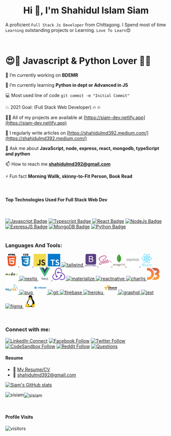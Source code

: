 <h1 align="center">Hi 👋, I'm Shahidul Islam Siam</h1>

A  proficient `Full Stack Js Developer` from Chittagong. I Spend most of time `Learning` outstanding projects or Learning. `Love To Learn`😍

<br>

# 😍🖤 Javascript & Python Lover 💛💖
🔭 I’m currently working on **BDEMR**

🌱 I’m currently learning **Python in dept or Advanced in JS**

 :computer: Most used line of code `git commit -m "Initial Commit"`
 
 :boom: 2021 Goal: (Full Stack Web Developer) :fire: :fire:

👨‍💻 All of my projects are available at [https://siam-dev.netlify.app](https://siam-dev.netlify.app)

📝 I regularly write articles on [https://shahidulmd392.medium.com/](https://shahidulmd392.medium.com/)

💬 Ask me about **JavaScript, node, express, react, mongodb, typeScript and python**

📫 How to reach me **shahidulmd392@gmail.com**

⚡ Fun fact **Morning Wallk, skinny-to-Fit Person, Book Read**

<br>


#### Top Technologies Used For Full Stack Web Dev
<br>

[![Javascript Badge](https://img.shields.io/badge/-Javascript-F0DB4F?style=for-the-badge&labelColor=black&logo=javascript&logoColor=F0DB4F)](#) [![Typescript Badge](https://img.shields.io/badge/-Typescript-007acc?style=for-the-badge&labelColor=black&logo=typescript&logoColor=007acc)](#) [![React Badge](https://img.shields.io/badge/-react-61DBFB?style=for-the-badge&labelColor=black&logo=react&logoColor=#61DBFB)](#)  [![NodeJs Badge](https://img.shields.io/badge/-nodeJs-438B40?style=for-the-badge&labelColor=black&logo=node.js&logoColor=#74AD63)](#) [![ExpressJS Badge](https://img.shields.io/badge/-Expressjs-FFFFFF?style=for-the-badge&labelColor=black&logo=Express.js&logoColor=#F9F9F9)](#) [![MongoDB Badge](https://img.shields.io/badge/-MongoDB-4DB33D?style=for-the-badge&labelColor=black&logo=MongoDB&logoColor=#4DB33D)](#) [![Python Badge](https://img.shields.io/badge/-Python-3776ab?style=for-the-badge&labelColor=black&logo=python&logoColor=#3776ab)](#)  
<br />

### Languages And Tools:
<p align="left"> 
<a href="https://www.w3.org/html/" target="_blank"> <img src="https://raw.githubusercontent.com/devicons/devicon/master/icons/html5/html5-original-wordmark.svg" alt="html5" width="40" height="40"/> </a>   <a href="https://www.w3schools.com/css/" target="_blank"> <img src="https://raw.githubusercontent.com/devicons/devicon/master/icons/css3/css3-original-wordmark.svg" alt="css3" width="40" height="40"/> </a>  <a href="https://developer.mozilla.org/en-US/docs/Web/JavaScript" target="_blank"> <img src="https://raw.githubusercontent.com/devicons/devicon/master/icons/javascript/javascript-original.svg" alt="javascript" width="40" height="40"/> </a>  <a href="https://www.typescriptlang.org/" target="_blank"> <img src="https://raw.githubusercontent.com/devicons/devicon/master/icons/typescript/typescript-original.svg" alt="typescript" width="40" height="40"/> </a> <a href="https://tailwindcss.com/" target="_blank"> <img src="https://www.vectorlogo.zone/logos/tailwindcss/tailwindcss-icon.svg" alt="tailwind" width="40" height="40"/> </a>  <a href="https://getbootstrap.com" target="_blank"> <img src="https://raw.githubusercontent.com/devicons/devicon/master/icons/bootstrap/bootstrap-plain-wordmark.svg" alt="bootstrap" width="40" height="40"/> </a>  <a href="https://sass-lang.com" target="_blank"> <img src="https://raw.githubusercontent.com/devicons/devicon/master/icons/sass/sass-original.svg" alt="sass" width="40" height="40"/> </a> <a href="https://www.mongodb.com/" target="_blank"> <img src="https://raw.githubusercontent.com/devicons/devicon/master/icons/mongodb/mongodb-original-wordmark.svg" alt="mongodb" width="40" height="40"/> </a>   <a href="https://expressjs.com" target="_blank"> <img src="https://raw.githubusercontent.com/devicons/devicon/master/icons/express/express-original-wordmark.svg" alt="express" width="40" height="40"/> </a> <a href="https://reactjs.org/" target="_blank"> <img src="https://raw.githubusercontent.com/devicons/devicon/master/icons/react/react-original-wordmark.svg" alt="react" width="40" height="40"/> </a>   <a href="https://nodejs.org" target="_blank"> <img src="https://raw.githubusercontent.com/devicons/devicon/master/icons/nodejs/nodejs-original-wordmark.svg" alt="nodejs" width="40" height="40"/> </a>  <a href="https://nextjs.org/" target="_blank"> <img src="https://cdn.worldvectorlogo.com/logos/nextjs-3.svg" alt="nextjs" width="40" height="40"/> </a>   <a href="https://vuejs.org/" target="_blank"> <img src="https://raw.githubusercontent.com/devicons/devicon/master/icons/vuejs/vuejs-original-wordmark.svg" alt="vuejs" width="40" height="40"/> </a>   <a href="https://redux.js.org" target="_blank"> <img src="https://raw.githubusercontent.com/devicons/devicon/master/icons/redux/redux-original.svg" alt="redux" width="40" height="40"/> </a>  <a href="https://materializecss.com/" target="_blank"> <img src="https://raw.githubusercontent.com/prplx/svg-logos/5585531d45d294869c4eaab4d7cf2e9c167710a9/svg/materialize.svg" alt="materialize" width="40" height="40"/> </a>  <a href="https://reactnative.dev/" target="_blank"> <img src="https://reactnative.dev/img/header_logo.svg" alt="reactnative" width="40" height="40"/> <a href="https://www.chartjs.org" target="_blank"> <img src="https://www.chartjs.org/media/logo-title.svg" alt="chartjs" width="40" height="40"/> </a> </a>  <a href="https://d3js.org/" target="_blank"> <img src="https://raw.githubusercontent.com/devicons/devicon/master/icons/d3js/d3js-original.svg" alt="d3js" width="40" height="40"/> </a> <a href="https://www.mysql.com/" target="_blank"> <img src="https://raw.githubusercontent.com/devicons/devicon/master/icons/mysql/mysql-original-wordmark.svg" alt="mysql" width="40" height="40"/> </a>  <a href="https://pugjs.org" target="_blank"> <img src="https://cdn.worldvectorlogo.com/logos/pug.svg" alt="pug" width="40" height="40"/> </a>   <a href="https://webpack.js.org" target="_blank"> <img src="https://raw.githubusercontent.com/devicons/devicon/d00d0969292a6569d45b06d3f350f463a0107b0d/icons/webpack/webpack-original-wordmark.svg" alt="webpack" width="40" height="40"/> </a> <a href="https://git-scm.com/" target="_blank"> <img src="https://www.vectorlogo.zone/logos/git-scm/git-scm-icon.svg" alt="git" width="40" height="40"/> </a> <a href="https://firebase.google.com/" target="_blank"> <img src="https://www.vectorlogo.zone/logos/firebase/firebase-icon.svg" alt="firebase" width="40" height="40"/> </a> <a href="https://heroku.com" target="_blank"> <img src="https://www.vectorlogo.zone/logos/heroku/heroku-icon.svg" alt="heroku" width="40" height="40"/> </a>  <a href="https://aws.amazon.com" target="_blank"> <img src="https://raw.githubusercontent.com/devicons/devicon/master/icons/amazonwebservices/amazonwebservices-original-wordmark.svg" alt="aws" width="40" height="40"/> </a> <a href="https://graphql.org" target="_blank"> <img src="https://www.vectorlogo.zone/logos/graphql/graphql-icon.svg" alt="graphql" width="40" height="40"/> </a> <a href="https://jestjs.io" target="_blank"> <img src="https://www.vectorlogo.zone/logos/jestjsio/jestjsio-icon.svg" alt="jest" width="40" height="40"/> </a> <a href="https://www.figma.com/" target="_blank"> <img src="https://www.vectorlogo.zone/logos/figma/figma-icon.svg" alt="figma" width="40" height="40"/> </a> <a href="https://www.linux.org/" target="_blank"> <img src="https://raw.githubusercontent.com/devicons/devicon/master/icons/linux/linux-original.svg" alt="linux" width="40" height="40"/> </a> 
  </p>

<br>

### Connect with me:
[![LinkedIn Connect](https://img.shields.io/badge/%20-Connect-black?color=14171A&labelColor=212121&logo=linkedin&logoColor=ffffff)](https://www.linkedin.com/in/shahidul-islam-siam-b6a167203/) 
[![Facebook Follow](https://img.shields.io/badge/%20-Follow-black?color=14171A&labelColor=1976d2&logo=facebook&logoColor=ffffff)](https://www.facebook.com/dev.sisiam/)
[![Twitter Follow](https://img.shields.io/badge/%20-Follow-black?color=14171A&labelColor=1976d2&logo=twitter&logoColor=33FFFF)](https://twitter.com/Dsisiam/)
[![CodeSandbox Follow](https://img.shields.io/badge/%20-Follow-black?color=14171A&labelColor=1976d2&logo=codeSandbox&logoColor=33E6FF)](https://twitter.com/Dsisiam)
[![Reddit Follow](https://img.shields.io/badge/%20-Follow-black?color=14171A&labelColor=1976d2&logo=Reddit&logoColor=F333FF)](https://www.facebook.com/dev.sisiam/)
[![Questions](https://img.shields.io/badge/%20-Questions-black?color=14171A&labelColor=fff&logo=stackoverflow&logoColor=0c0d0e26)](https://www.facebook.com/dev.sisiam/)

#### Resume
- :paperclip: [My Resume/CV](https://drive.google.com/file/d/1hPDrmNSzqG7vWsYK6aPKLOLUqVacrYwU/view?usp=sharing)
- :email: shahidulmd392@gmail.com


 
[![Siam's GitHub stats](https://github-readme-stats.vercel.app/api?username=SIsiam&show_icons=true&theme=radical)](https://github.com/SIsiam/github-readme-stats)

<p><img align="left" src="https://github-readme-stats.vercel.app/api/top-langs?username=sisiam&show_icons=true&locale=en&layout=compact" alt="sisiam" /></p>


<p><img align="center" src="https://github-readme-streak-stats.herokuapp.com/?user=sisiam&" alt="sisiam" /></p>
<br>

#### Profile Visits 

![visitors](https://visitor-badge.glitch.me/badge?page_id=sisiam.sisiam)


